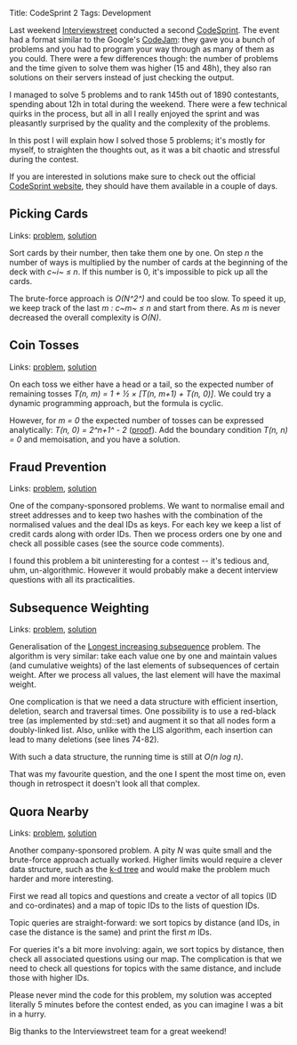 Title: CodeSprint 2
Tags: Development

Last weekend [Interviewstreet][] conducted a second [CodeSprint][]. The
event had a format similar to the Google's [CodeJam][]: they gave you a
bunch of problems and you had to program your way through as many of
them as you could. There were a few differences though: the number of
problems and the time given to solve them was higher (15 and 48h), they
also ran solutions on their servers instead of just checking the output.

I managed to solve 5 problems and to rank 145th out of 1890 contestants,
spending about 12h in total during the weekend. There were a few
technical quirks in the process, but all in all I really enjoyed the
sprint and was pleasantly surprised by the quality and the complexity of
the problems.

In this post I will explain how I solved those 5 problems; it's mostly
for myself, to straighten the thoughts out, as it was a bit chaotic and
stressful during the contest.

If you are interested in solutions make sure to check out the official
[CodeSprint website][CodeSprint], they should have them available in a
couple of days.

Picking Cards
-------------

</p>

Links: [problem][], [solution][]

Sort cards by their number, then take them one by one. On step *n* the
number of ways is multiplied by the number of cards at the beginning of
the deck with *c~i~ ≤ n*. If this number is 0, it's impossible to pick
up all the cards.

The brute-force approach is *O(N^2^)* and could be too slow. To speed it
up, we keep track of the last *m : c~m~ ≤ n* and start from there. As
*m* is never decreased the overall complexity is *O(N)*.

Coin Tosses
-----------

</p>

Links: [problem][1], [solution][2]

On each toss we either have a head or a tail, so the expected number of
remaining tosses *T(n, m) = 1 + ½ × [T(n, m+1) + T(n, 0)]*. We could try
a dynamic programming approach, but the formula is cyclic.

However, for *m = 0* the expected number of tosses can be expressed
analytically: *T(n, 0) = 2^n+1^ - 2* ([proof][]). Add the boundary
condition *T(n, n) = 0* and memoisation, and you have a solution.

Fraud Prevention
----------------

</p>

Links: [problem][3], [solution][4]

One of the company-sponsored problems. We want to normalise email and
street addresses and to keep two hashes with the combination of the
normalised values and the deal IDs as keys. For each key we keep a list
of credit cards along with order IDs. Then we process orders one by one
and check all possible cases (see the source code comments).

I found this problem a bit uninteresting for a contest -- it's tedious
and, uhm, un-algorithmic. However it would probably make a decent
interview questions with all its practicalities.

Subsequence Weighting
---------------------

</p>

Links: [problem][5], [solution][6]

Generalisation of the [Longest increasing subsequence][] problem. The
algorithm is very similar: take each value one by one and maintain
values (and cumulative weights) of the last elements of subsequences of
certain weight. After we process all values, the last element will have
the maximal weight.

One complication is that we need a data structure with efficient
insertion, deletion, search and traversal times. One possibility is to
use a red-black tree (as implemented by std::set) and augment it so that
all nodes form a doubly-linked list. Also, unlike with the LIS
algorithm, each insertion can lead to many deletions (see lines 74-82).

With such a data structure, the running time is still at *O(n log n)*.

That was my favourite question, and the one I spent the most time on,
even though in retrospect it doesn't look all that complex.

Quora Nearby
------------

</p>

Links: [problem][7], [solution][8]

Another company-sponsored problem. A pity *N* was quite small and the
brute-force approach actually worked. Higher limits would require a
clever data structure, such as the [k-d tree][] and would make the
problem much harder and more interesting.

First we read all topics and questions and create a vector of all topics
(ID and co-ordinates) and a map of topic IDs to the lists of question
IDs.

Topic queries are straight-forward: we sort topics by distance (and IDs,
in case the distance is the same) and print the first *m* IDs.

For queries it's a bit more involving: again, we sort topics by
distance, then check all associated questions using our map. The
complication is that we need to check all questions for topics with the
same distance, and include those with higher IDs.

Please never mind the code for this problem, my solution was accepted
literally 5 minutes before the contest ended, as you can imagine I was a
bit in a hurry.

Big thanks to the Interviewstreet team for a great weekend!

  [Interviewstreet]: http://www.interviewstreet.com/
  [CodeSprint]: http://cs2.interviewstreet.com/
  [CodeJam]: http://code.google.com/codejam/
  [problem]: http://cs2.interviewstreet.com/recruit/challenges/solve/view/4f0a70674f380/4effeea14e3a7
  [solution]: https://gist.github.com/1600348
  [1]: http://cs2.interviewstreet.com/recruit/challenges/solve/view/4f0a70674f380/4eff8af9879d1
  [2]: https://gist.github.com/1600579
  [proof]: http://www.qbyte.org/puzzles/p082s.html
  [3]: http://cs2.interviewstreet.com/recruit/challenges/solve/view/4f0a70674f380/4f00b1502c006
  [4]: https://gist.github.com/1600704
  [5]: http://cs2.interviewstreet.com/recruit/challenges/solve/view/4f0a70674f380/4f009cfd9c541
  [6]: https://gist.github.com/1600725
  [Longest increasing subsequence]: http://en.wikipedia.org/wiki/Longest_increasing_subsequence
  [7]: http://cs2.interviewstreet.com/recruit/challenges/solve/view/4f0a70674f380/4f05b1d07b989
  [8]: https://gist.github.com/1600742
  [k-d tree]: http://en.wikipedia.org/wiki/K-d_tree

